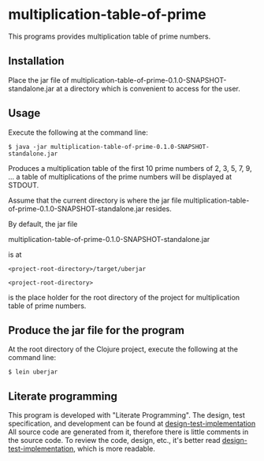 
# multiplication-table-of-prime

This programs provides multiplication table of prime numbers.

## Installation

Place the jar file of multiplication-table-of-prime-0.1.0-SNAPSHOT-standalone.jar
at a directory which is convenient to access for the user.

## Usage

Execute the following at the command line:

    $ java -jar multiplication-table-of-prime-0.1.0-SNAPSHOT-standalone.jar

Produces a multiplication table of the first 10 prime numbers of 2, 3, 5, 7, 9, ...
a table of multiplications of the prime numbers will be displayed at STDOUT. 

Assume that the current directory is where the jar file multiplication-table-of-prime-0.1.0-SNAPSHOT-standalone.jar resides.

By default, the jar file

multiplication-table-of-prime-0.1.0-SNAPSHOT-standalone.jar

is at

    <project-root-directory>/target/uberjar

    <project-root-directory>

is the place holder for the root directory of the project for multiplication table of prime numbers. 

## Produce the jar file for the program

At the root directory of the Clojure project, execute the following at the command line:

    $ lein uberjar

## Literate programming

This program is developed with "Literate Programming". 
The design, test specification, and development can be found at
[design-test-implementation](./design-test-implementation.org)
All source code are generated from it, therefore 
there is little comments in the source code.
To review the code, design, etc., it's better read [design-test-implementation](./design-test-implementation.org),
which is more readable.
